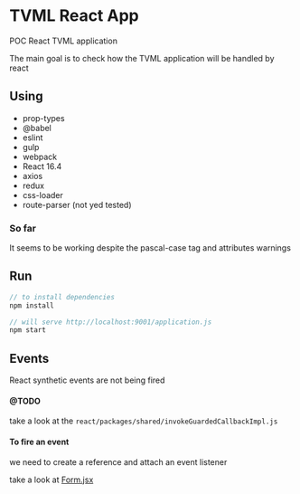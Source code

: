 # TVML React App

POC React TVML application

The main goal is to check how the TVML application will be handled by react

## Using
- prop-types
- @babel
- eslint
- gulp
- webpack
- React 16.4
- axios
- redux
- css-loader
- route-parser (not yed tested)

### So far
It seems to be working despite the pascal-case tag and attributes warnings 

## Run
```js
// to install dependencies
npm install
```
```js
// will serve http://localhost:9001/application.js
npm start
```

## Events 
React synthetic events are not being fired  

#### @TODO
take a look at the `react/packages/shared/invokeGuardedCallbackImpl.js`

#### To fire an event 
we need to create a reference and attach an event listener

take a look at [Form.jsx](/src/Screen/Form.jsx)